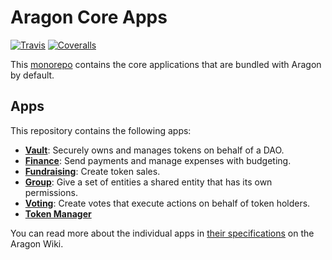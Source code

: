 # Aragon Core Apps

[![Travis](https://img.shields.io/travis/aragon/aragon-apps.svg?style=flat-square)](https://travis-ci.org/aragon/aragon-apps)
[![Coveralls](https://img.shields.io/coveralls/aragon/aragon-apps.svg?style=flat-square)](https://coveralls.io/github/aragon/aragon-apps)

This [monorepo](https://github.com/babel/babel/blob/master/doc/design/monorepo.md) contains the core applications that are bundled with Aragon by default.

## Apps

This repository contains the following apps:

- **[Vault](packages/aragon-app-vault)**: Securely owns and manages tokens on behalf of a DAO.
- **[Finance](packages/aragon-app-finance)**: Send payments and manage expenses with budgeting.
- **[Fundraising](packages/aragon-app-fundraising)**: Create token sales.
- **[Group](packages/aragon-app-group)**: Give a set of entities a shared entity that has its own permissions.
- **[Voting](packages/aragon-app-voting)**: Create votes that execute actions on behalf of token holders.
- **[Token Manager](packages/aragon-app-token-manager)**

You can read more about the individual apps in [their specifications](https://wiki.aragon.one/documentation/dev/apps/) on the Aragon Wiki.
